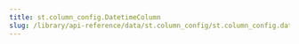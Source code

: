 ```yaml
---
title: st.column_config.DatetimeColumn
slug: /library/api-reference/data/st.column_config/st.column_config.datetimecolumn
---
```


<Autofunction function="streamlit.column_config.DatetimeColumn" />
